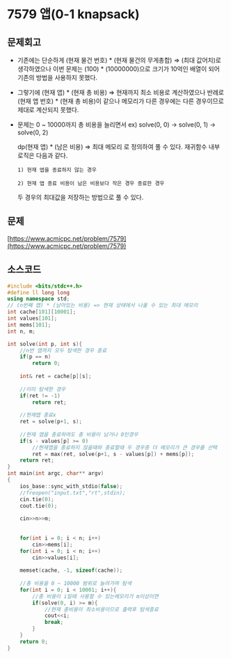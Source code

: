 # 7579 앱(0-1 knapsack)
## 문제회고

- 기존에는 단순하게 (현재 물건 번호) * (현재 물건의 무게총합) ⇒ (최대 값어치)로 생각하였으나 이번 문제는 (100) * (10000000)으로 크기가 10억인 배열이 되어 기존의 방법을 사용하지 못했다.
- 그렇기에 (현재 앱) * (현재 총 비용) ⇒ 현재까지 최소 비용로 계산하였으나 반례로 (현재 앱 번호) * (현재 총 비용)이 같으나 메모리가 다른 경우에는 다른 경우이므로 제대로 계산되지 못했다.
- 문제는 0 ~ 10000까지  총 비용을 늘리면서 ex) solve(0, 0) → solve(0, 1) → solve(0, 2)

    dp(현재 앱) * (남은 비용) ⇒ 최대 메모리 로 정의하여 풀 수 있다. 재귀함수 내부 로직은 다음과 같다. 

      1) 현재 앱을 종료하지 않는 경우

      2) 현재 앱 종료 비용이 남은 비용보다 작은 경우 종료한 경우

    두 경우의 최대값을 저장하는 방법으로 풀 수 있다. 

## 문제

[https://www.acmicpc.net/problem/7579](https://www.acmicpc.net/problem/7579)

## 소스코드

```cpp
#include <bits/stdc++.h>
#define ll long long
using namespace std;
// (n번째 앱) * (남아있는 비용) => 현재 상태에서 나올 수 있는 최대 메모리
int cache[101][10001]; 
int values[101]; 
int mems[101];
int n, m;

int solve(int p, int s){
	//n번 앱까지 모두 탐색한 경우 종료 
	if(p == n)
		return 0;
	
	int& ret = cache[p][s];
	
	//이미 탐색한 경우 
	if(ret != -1)
		return ret;
	
	//현재앱 종료x 
	ret = solve(p+1, s);
	
	//현재 앱을 종료하여도 총 비용이 남거나 0인경우 
	if(s - values[p] >= 0)
		//현재앱을 종료하지 않을때와 종료할때 두 경우중 더 메모리가 큰 경우를 선택 
		ret = max(ret, solve(p+1, s - values[p]) + mems[p]);
	return ret;
} 
int main(int argc, char** argv)
{
	ios_base::sync_with_stdio(false);
	//freopen("input.txt","rt",stdin);
	cin.tie(0);
	cout.tie(0);
	
	cin>>n>>m;
	
	
	for(int i = 0; i < n; i++)
		cin>>mems[i];
	for(int i = 0; i < n; i++)
		cin>>values[i];
	
	memset(cache, -1, sizeof(cache));
	
	//총 비용을 0 ~ 10000 범위로 늘려가며 탐색 
	for(int i = 0; i < 10001; i++){
		//총 비용이 i일때 사용할 수 있는메모리가 m이상이면 
		if(solve(0, i) >= m){
			//현재 총비용이 최소비용이므로 출력후 탐색종료 
			cout<<i;
			break;
		}
	}
	return 0;
}
```